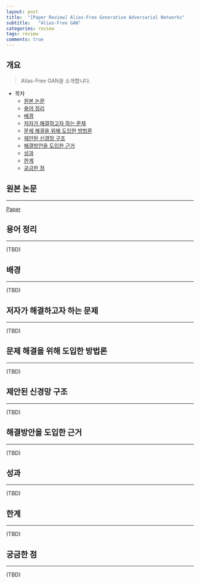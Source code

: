 ```yaml
---
layout: post
title:  "[Paper Review] Alias-Free Generative Adversarial Networks"
subtitle:   "Alias-Free GAN"
categories: review
tags: review   
comments: true
---
```



## 개요
> Alias-Free GAN을 소개합니다.

- 목차
	- [원본 논문](#원본-논문)  
	- [용어 정리](#용어-정리)  
	- [배경](#배경)  
	- [저자가 해결하고자 하는 문제](#저자가-해결하고자-하는-문제)
	- [문제 해결을 위해 도입한 방법론](#문제-해결을-위해-도입한-방법론)
	- [제안된 신경망 구조](#제안된-신경망-구조)
	- [해결방안을 도입한 근거](#해결방안을-도입한-근거)
	- [성과](#성과)
	- [한계](#한계)
	- [궁금한 점](#궁금한-점)

## 원본 논문
---
[Paper](https://arxiv.org/abs/2106.12423)

## 용어 정리
---
(TBD)

## 배경
---
(TBD)

## 저자가 해결하고자 하는 문제
---
(TBD)

## 문제 해결을 위해 도입한 방법론
---
(TBD)

## 제안된 신경망 구조
---
(TBD)

## 해결방안을 도입한 근거
---
(TBD)

## 성과
---
(TBD)

## 한계
---
(TBD)

## 궁금한 점
---
(TBD)
